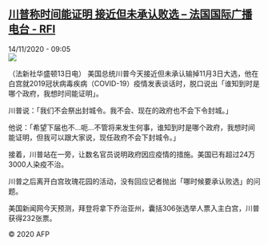 <!--1605344246000-->
[川普称时间能证明 接近但未承认败选 – 法国国际广播电台 - RFI](http://www.rfi.fr//cn/contenu/20201114-%E5%B7%9D%E6%99%AE%E7%A7%B0%E6%97%B6%E9%97%B4%E8%83%BD%E8%AF%81%E6%98%8E-%E6%8E%A5%E8%BF%91%E4%BD%86%E6%9C%AA%E6%89%BF%E8%AE%A4%E8%B4%A5%E9%80%89)
------

<div>14/11/2020 - 09:05</div><img src="https://s.rfi.fr/media/display/3fe94d76-2655-11eb-8949-005056bff430/w:310/p:16x9/int0006b.201114160502.jpg"><div class="t-content__body u-clearfix"><p>（法新社华盛顿13日电）    美国总统川普今天接近但未承认输掉11月3日大选，他在白宫就2019冠状病毒疾病（COVID-19）疫情发表谈话时，脱口说出「谁知到时是哪个政府，我想时间能证明」。</p><p>    川普说：「我们不会祭出封城令。我不会、现在的政府也不会下令封城。」</p><p>    他说：「希望下届也不…呃…不管将来发生何事，谁知到时是哪个政府，我想时间能证明，但我可以跟大家说，现任政府不会下封城令。」</p><p>    接着，川普站在一旁，让数名官员说明政府因应疫情的措施。美国已有超过24万3000人染疫不治。</p><p>    川普之后离开白宫玫瑰花园的活动，没有回应记者抛出「哪时候要承认败选」的问题。</p><p>    美国新闻网今天预测，拜登将拿下乔治亚州，囊括306张选举人票入主白宫，川普获得232张票。</p><p class="t-copyright">© 2020 AFP</p>        </div>
